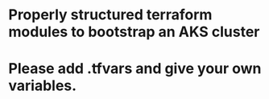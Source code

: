 # Properly structured terraform modules to bootstrap an AKS cluster

# Please add .tfvars and give your own variables.
